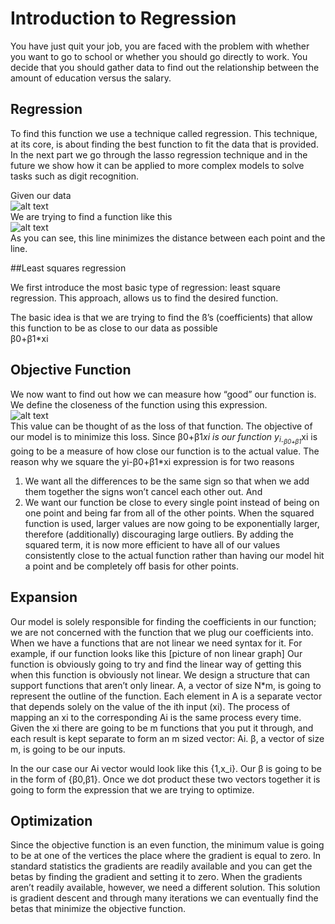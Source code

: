 # Introduction to Regression
You have just quit your job, you are faced with the problem with whether you want to go to school or whether you should go directly to work. You decide that you should gather data to find out the relationship between the amount of education versus the salary.

## Regression

To find this function we use a technique called regression. This technique, at its core, is about finding the best function to fit the data that is provided. In the next part we go through the lasso regression technique and in the future we show how it can be applied to more complex models to solve tasks such as digit recognition.


Given our data
<br/>
![alt text](https://github.com/supersteph/supersteph.github.io/blob/master/images/Screenshot%202017-08-31%20at%2010.27.01%20AM.png "data")
<br/>
We are trying to find a function like this
<br/>
![alt text](https://github.com/supersteph/supersteph.github.io/blob/master/images/Screenshot%202017-08-31%20at%205.13.52%20PM.png "data with line")
<br/>
As you can see, this line minimizes the distance between each point and the line.

##Least squares regression

We first introduce the most basic type of regression: least square regression. This approach, allows us to find the desired function.

The basic idea is that we are trying to find the ß’s (coefficients) that allow this function to be as close to our data as possible
<br/>
β0+β1*xi


## Objective Function

We now want to find out  how we can measure how “good” our function is. We define the closeness of the function using this expression.
<br/>
![alt text](https://github.com/supersteph/supersteph.github.io/blob/master/images/CodeCogsEqn.gif "equation") 
<br/>
This value can be thought of as the loss of that function. The objective of our model is to minimize this loss. Since β0+β1*xi is our function y<sub>i<sub/>-β0+β1*xi is going to be a measure of how close our function is to the actual value. 
The reason why we square the  yi-β0+β1*xi expression is for two reasons 
1. We want all the differences to be the same sign so that when we add them together the signs won’t cancel each other out. 
And  
2. We want our function be close to every single point instead of being on one point and being far from all of the other points. When the squared function is used, larger values are now going to be exponentially larger, therefore (additionally) discouraging large outliers. By adding the squared term, it is now more efficient to have all of our values consistently close to the actual function rather than having our model hit a point and be completely off basis for other points.

## Expansion
Our model is solely responsible for finding the coefficients in our function; we are not concerned with the function that we plug our coefficients into. When we have a functions that are not linear we need syntax for it.
For example, if our function looks like this
[picture of non linear graph]
Our function is obviously going to try and find the linear way of getting this when this function is obviously not linear.
We design a structure that can support functions that aren’t only linear.
A, a vector of size N*m, is going to represent the outline of the function. Each element in A is a separate vector that depends solely on the value of the ith input (xi). The process of mapping an xi to the corresponding Ai is the same process every time. Given the xi there are going to be m functions that you put it through, and each result is kept separate to form an m sized vector: Ai.
β, a vector of size m, is going to be our inputs.

In the our case our Ai vector would look like this {1,x_i}. Our β is going to be in the form of {β0,β1}. Once we dot product these two vectors together it is going to form the expression that we are trying to optimize.


 
## Optimization
Since the objective function is an even function, the minimum value is going to be at one of the vertices the place where the gradient is equal to zero. In standard statistics the gradients are readily available and you can get the betas by finding the gradient and setting it to zero. 
When the gradients aren’t readily available, however, we need a different solution. This solution is gradient descent and through many iterations we can eventually find the betas that minimize the objective function.
